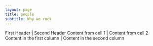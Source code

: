 ```yaml
---
layout: page
title: people
subtitle: Why we rock 
---
```


First Header | Second Header
Content from cell 1 | Content from cell 2
Content in the first column | Content in the second column
